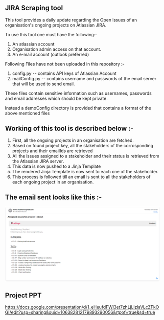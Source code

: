 ## JIRA Scraping tool

This tool provides a daily update regarding the Open Issues of an organisation's ongoing projects on Atlassian JIRA.

To use this tool one must have the following:-

1. An atlassian account
2. Organisation admin access on that account.
3. An e-mail account (outlook preferred)


Following Files have not been uploaded in this repository :-

1. config.py -- contains API keys of Atlassian Account 
2. mailConfig.py -- contains username and passwords of the email server that will be used to send email.

These files contain sensitive information such as usernames, passwords and email addresses which should be kept private.

Instead a demoConfig directory is provided that contains a format of the above mentioned files

## Working of this tool is described below :-

1. First, all the ongoing projects in an organisation are fetched.
2. Based on found project key, all the stakeholders of the corrosponding projects and their emailIds are retrieved
3. All the issues assigned to a stakeholder and their status is retrieved from the Atlassian JIRA server.
4. This data is now pushed to a Jinja Template
5. The rendered Jinja Template is now sent to each one of the stakeholder.
6. This process is followed till an email is sent to all the stakeholders of each ongoing project in an organisation.


## The email sent looks like this :-

![demo Output](image-1.png)

## Project PPT
https://docs.google.com/presentation/d/1_eHeufdFWI3et7zhLjLIzlaVLcZFkOGI/edit?usp=sharing&ouid=106382812179893290056&rtpof=true&sd=true

